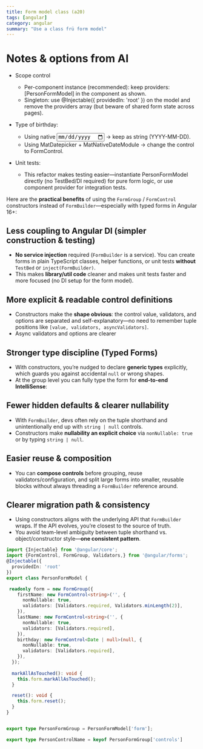 ```yaml
---
title: Form model class (a20)
tags: [angular]
category: angular
summary: "Use a class frü form model"
---
```

# Notes & options from AI
- Scope control
  - Per-component instance (recommended): keep providers: [PersonFormModel] in the component as shown.
  - Singleton: use @Injectable({ providedIn: 'root' }) on the model and remove the providers array (but beware of shared form state across pages).

- Type of birthday:
  - Using native <input type="date"> → keep as string (YYYY-MM-DD).
  - Using MatDatepicker + MatNativeDateModule → change the control to FormControl<Date>.
- Unit tests:
   - This refactor makes testing easier—instantiate PersonFormModel directly (no TestBed/DI required) for pure form logic, or use component provider for integration tests.

Here are the **practical benefits** of using the `FormGroup` / `FormControl` constructors instead of `FormBuilder`—especially with typed forms in Angular 16+:
  
## Less coupling to Angular DI (simpler construction & testing)
- **No service injection** required (`FormBuilder` is a service). You can create forms in plain TypeScript classes,  helper functions, or unit tests **without** `TestBed` or `inject(FormBuilder)`.
- This makes **library/util code** cleaner and makes unit tests faster and more focused (no DI setup for the form model).
## More explicit & readable control definitions
- Constructors make the **shape obvious**: the control value, validators, and options are separated and self-explanatory—no need to remember tuple positions like `[value, validators, asyncValidators]`.
- Async validators and options are clearer
## Stronger type discipline (Typed Forms)
- With constructors, you’re nudged to declare **generic types** explicitly, which guards you against accidental `null` or wrong shapes.
- At the group level you can fully type the form for **end-to-end IntelliSense**:
## Fewer hidden defaults & clearer nullability
- With `FormBuilder`, devs often rely on the tuple shorthand and unintentionally end up with `string | null` controls.
- Constructors make **nullability an explicit choice** via `nonNullable: true` or by typing `string | null`.
## Easier reuse & composition
- You can **compose controls** before grouping, reuse validators/configuration, and split large forms into smaller, reusable blocks without always threading a `FormBuilder` reference around. 
## Clearer migration path & consistency
- Using constructors aligns with the underlying API that `FormBuilder` wraps. If the API evolves, you’re closest to the source of truth.
- You avoid team-level ambiguity between tuple shorthand vs. object/constructor style—**one consistent pattern**.
   
~~~typescript
import {Injectable} from '@angular/core';
import {FormControl, FormGroup, Validators,} from '@angular/forms';
@Injectable({
  providedIn: 'root'
})
export class PersonFormModel {

 readonly form = new FormGroup({
    firstName: new FormControl<string>('', {
      nonNullable: true,
      validators: [Validators.required, Validators.minLength(2)],
    }),
    lastName: new FormControl<string>('', {
      nonNullable: true,
      validators: [Validators.required],
    }),
    birthday: new FormControl<Date | null>(null, {
      nonNullable: true,
      validators: [Validators.required],
    }),
  });
 
  markAllAsTouched(): void {
    this.form.markAllAsTouched();
  }

  reset(): void {
    this.form.reset();
  }
}


export type PersonFormGroup = PersonFormModel['form'];

export type PersonControlName = keyof PersonFormGroup['controls']
~~~
